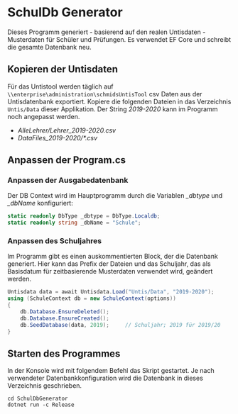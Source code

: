 # SchulDb Generator

Dieses Programm generiert - basierend auf den realen Untisdaten - Musterdaten für Schüler und
Prüfungen. Es verwendet EF Core und schreibt die gesamte Datenbank neu.

## Kopieren der Untisdaten

Für das Untistool werden täglich auf `\\enterprise\administration\schmidsUntisTool` csv Daten aus
der Untisdatenbank exportiert. Kopiere die folgenden Dateien in das Verzeichnis `Untis/Data`
dieser Applikation. Der String *2019-2020* kann im Programm noch angepasst werden.

- *AlleLehrer/Lehrer_2019-2020.csv*
- *DataFiles_2019-2020/\*.csv*

## Anpassen der Program.cs

### Anpassen der Ausgabedatenbank

Der DB Context wird im Hauptprogramm durch die Variablen *_dbtype* und *_dbName* konfiguriert:

```c#
static readonly DbType _dbtype = DbType.Localdb;
static readonly string _dbName = "Schule";
```

### Anpassen des Schuljahres

Im Programm gibt es einen auskommentierten Block, der die Datenbank generiert. Hier kann das Prefix
der Dateien und das Schuljahr, das als Basisdatum für zeitbasierende Musterdaten verwendet wird,
geändert werden.

```c#
Untisdata data = await Untisdata.Load("Untis/Data", "2019-2020");
using (SchuleContext db = new SchuleContext(options))
{
    db.Database.EnsureDeleted();
    db.Database.EnsureCreated();
    db.SeedDatabase(data, 2019);     // Schuljahr; 2019 für 2019/20
}
```

## Starten des Programmes

In der Konsole wird mit folgendem Befehl das Skript gestartet. Je nach verwendeter Datenbankkonfiguration
wird die Datenbank in dieses Verzeichnis geschrieben.

```text
cd SchulDbGenerator
dotnet run -c Release
```
